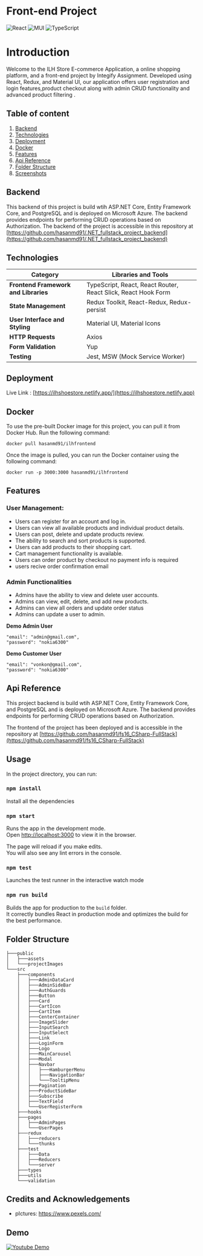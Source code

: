 # Front-end Project

![React](https://img.shields.io/badge/react-%2320232a.svg?style=for-the-badge&logo=react&logoColor=%2361DAFB)
![MUI](https://img.shields.io/badge/MUI-%230081CB.svg?style=for-the-badge&logo=mui&logoColor=white)
![TypeScript](https://img.shields.io/badge/typescript-%23007ACC.svg?style=for-the-badge&logo=typescript&logoColor=white)

# Introduction

Welcome to the ILH Store E-commerce Application, a online shopping platform, and a front-end project by Integify Assignment. Developed using React, Redux, and Material UI, our application offers user registration and login features,product checkout along with admin CRUD functionality and advanced product filtering .

## Table of content

1. [Backend](#backend)
2. [Technologies](#technologies)
3. [Deployment](#deployment)
4. [Docker](#docker)
5. [Features](#features)
6. [Api Reference](#api-reference)
7. [Folder Structure](#folder-structure)
8. [Screenshots](#screenshots)

## Backend

This backend of this project is build wtih ASP.NET Core, Entity Framework Core, and PostgreSQL and is deployed on Microsoft Azure. The backend provides endpoints for performing CRUD operations based on Authorization. The backend of the project is accessible in this repository at [https://github.com/hasanmd91/.NET_fullstack_project_backend](https://github.com/hasanmd91/.NET_fullstack_project_backend)

## Technologies

| **Category**                         | **Libraries and Tools**                                       |
| ------------------------------------ | ------------------------------------------------------------- |
| **Frontend Framework and Libraries** | TypeScript, React, React Router, React Slick, React Hook Form |
| **State Management**                 | Redux Toolkit, React-Redux, Redux-persist                     |
| **User Interface and Styling**       | Material UI, Material Icons                                   |
| **HTTP Requests**                    | Axios                                                         |
| **Form Validation**                  | Yup                                                           |
| **Testing**                          | Jest, MSW (Mock Service Worker)                               |

## Deployment

Live Link : [https://ilhshoestore.netlify.app/](https://ilhshoestore.netlify.app)

## Docker

To use the pre-built Docker image for this project, you can pull it from Docker Hub. Run the following command:

```
docker pull hasanmd91/ilhfrontend
```

Once the image is pulled, you can run the Docker container using the following command:

```
docker run -p 3000:3000 hasanmd91/ilhfrontend
```

## Features

### User Management:

- Users can register for an account and log in.
- Users can view all available products and individual product details.
- Users can post, delete and update products review.
- The ability to search and sort products is supported.
- Users can add products to their shopping cart.
- Cart management functionality is available.
- Users can order product by checkout no payment info is required
- users recive order confirmation email

### Admin Functionalities

- Admins have the ability to view and delete user accounts.
- Admins can view, edit, delete, and add new products.
- Admins can view all orders and update order status
- Admins can update a user to admin.

**Demo Admin User**

```
"email": "admin@gmail.com",
"password": "nokia6300"

```

**Demo Customer User**

```
"email": "vonkon@gmail.com",
"password": "nokia6300"

```

## Api Reference

This project backend is build wtih ASP.NET Core, Entity Framework Core, and PostgreSQL and is deployed on Microsoft Azure. The backend provides endpoints for performing CRUD operations based on Authorization.

The frontend of the project has been deployed and is accessible in the repository at [https://github.com/hasanmd91/fs16_CSharp-FullStack](https://github.com/hasanmd91/fs16_CSharp-FullStack)

## Usage

In the project directory, you can run:

### `npm install`

Install all the dependencies

### `npm start`

Runs the app in the development mode.\
Open [http://localhost:3000](http://localhost:3000) to view it in the browser.

The page will reload if you make edits.\
You will also see any lint errors in the console.

### `npm test`

Launches the test runner in the interactive watch mode

### `npm run build`

Builds the app for production to the `build` folder.\
It correctly bundles React in production mode and optimizes the build for the best performance.

## Folder Structure

```
├───public
│   ├───assets
│   └───projectImages
└───src
    ├───components
    │   ├───AdminDataCard
    │   ├───AdminSideBar
    │   ├───AuthGuards
    │   ├───Button
    │   ├───Card
    │   ├───CartIcon
    │   ├───CartItem
    │   ├───CenterContainer
    │   ├───ImageSlider
    │   ├───InputSearch
    │   ├───InputSelect
    │   ├───Link
    │   ├───LoginForm
    │   ├───Logo
    │   ├───MainCarousel
    │   ├───Modal
    │   ├───Navbar
    │   │   ├───HamburgerMenu
    │   │   ├───NavigationBar
    │   │   └───TooltipMenu
    │   ├───Pagination
    │   ├───ProductSideBar
    │   ├───Subscribe
    │   ├───TextField
    │   └───UserRegisterForm
    ├───hooks
    ├───pages
    │   ├───AdminPages
    │   └───UserPages
    ├───redux
    │   ├───reducers
    │   └───thunks
    ├───test
    │   ├───Data
    │   ├───Reducers
    │   └───server
    ├───types
    ├───utils
    └───validation
```

## Credits and Acknowledgements

- pIctures: https://www.pexels.com/

## Demo

[![Youtube Demo](https://img.youtube.com/vi/kPy1wzJwmSU/0.jpg)](https://www.youtube.com/watch?v=kPy1wzJwmSU)
